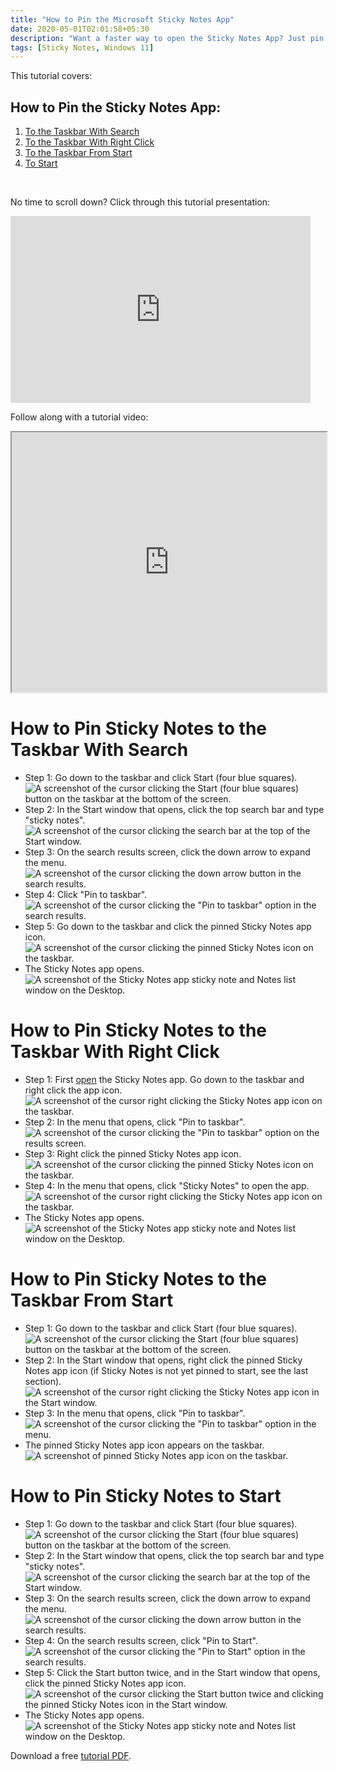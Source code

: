 ```yaml
---
title: "How to Pin the Microsoft Sticky Notes App"
date: 2020-05-01T02:01:58+05:30
description: "Want a faster way to open the Sticky Notes App? Just pin Sticky Notes to the taskbar, or to the Start menu, then open the app with a single click. See how in this post."
tags: [Sticky Notes, Windows 11]
---
```

This tutorial covers:

## How to Pin the Sticky Notes App:
1. <a href="#1">To the Taskbar With Search</a>
2. <a href="#2">To the Taskbar With Right Click</a>
3. <a href="#3">To the Taskbar From Start</a>
4. <a href="#4">To Start</a>

<br />
<p>No time to scroll down? Click through this tutorial presentation:</p>
<iframe src="https://docs.google.com/presentation/d/e/2PACX-1vSEukaNa1VhxbHiw0rU4ho4g0iSzLykUB3QszsJifOAm13X0r-LVIZVP1j2I-5xD20bjXN0Omx7upok/embed?start=false&loop=false&delayms=3000" frameborder="0" width="480" height="299" allowfullscreen="true" mozallowfullscreen="true" webkitallowfullscreen="true"></iframe>

<br />

Follow along with a tutorial video:
<iframe class="BLOG_video_class" allowfullscreen="" youtube-src-id="Dtbi3jJBnQs" width="100%" height="416" src="https://www.youtube.com/embed/Dtbi3jJBnQs"></iframe>

<h1 id="1">How to Pin Sticky Notes to the Taskbar With Search</h1>

* Step 1: Go down to the taskbar and click Start (four blue squares). <div class="stepimage">![A screenshot of the cursor clicking the Start (four blue squares) button on the taskbar at the bottom of the screen.](blogstartbuttonedit.png "Click the Start button")</div>
* Step 2: In the Start window that opens, click the top search bar and type "sticky notes". <div class="stepimage">![A screenshot of the cursor clicking the search bar at the top of the Start window.](blogsearchbaredit.png "Search for 'sticky notes' ")</div>
* Step 3: On the search results screen, click the down arrow to expand the menu. <div class="stepimage">![A screenshot of the cursor clicking the down arrow button in the search results.](blogclickdownarrowedit.png "Click the down arrow ")</div>
* Step 4: Click "Pin to taskbar". <div class="stepimage">![A screenshot of the cursor clicking the "Pin to taskbar" option in the search results.](blogpintotaskbaredit.png "Search for 'sticky notes' ")</div>
* Step 5: Go down to the taskbar and click the pinned Sticky Notes app icon. <div class="stepimage">![A screenshot of the cursor clicking the pinned Sticky Notes icon on the taskbar.](blogclickpinnedtaskbaredit.png "Click the pinned app icon")</div>
* The Sticky Notes app opens. <div class="stepimage">![A screenshot of the Sticky Notes app sticky note and Notes list window on the Desktop.](blogopenedstickynotesapp.png "The open Sticky Notes app")</div>


<h1 id="2">How to Pin Sticky Notes to the Taskbar With Right Click</h1>

* Step 1: First [open](https://qhtutorials.github.io/posts/openstickynotes/) the Sticky Notes app. Go down to the taskbar and right click the app icon. <div class="stepimage">![A screenshot of the cursor right clicking the Sticky Notes app icon on the taskbar.](blogrightclickappiconfinaledit.png "Right click the app icon")</div>
* Step 2: In the menu that opens, click "Pin to taskbar". <div class="stepimage">![A screenshot of the cursor clicking the "Pin to taskbar" option on the results screen.](blogrightclickpintotaskbarfinaledit.png "Click 'Pin to taskbar' ")</div>
* Step 3: Right click the pinned Sticky Notes app icon. <div class="stepimage">![A screenshot of the cursor clicking the pinned Sticky Notes icon on the taskbar.](blogrightclickopenicon.png "Click the pinned app icon")</div>
* Step 4: In the menu that opens, click "Sticky Notes" to open the app. <div class="stepimage">![A screenshot of the cursor right clicking the Sticky Notes app icon on the taskbar.](blogrightclickstickynotes.png "Right click the app icon")</div>
* The Sticky Notes app opens. <div class="stepimage">![A screenshot of the Sticky Notes app sticky note and Notes list window on the Desktop.](blogopenedstickynotesapp.png "The open Sticky Notes app")</div>

<h1 id="3">How to Pin Sticky Notes to the Taskbar From Start</h1>

* Step 1: Go down to the taskbar and click Start (four blue squares). <div class="stepimage">![A screenshot of the cursor clicking the Start (four blue squares) button on the taskbar at the bottom of the screen.](blogstartbuttonedit.png "Click the Start button")</div>
* Step 2: In the Start window that opens, right click the pinned Sticky Notes app icon (if Sticky Notes is not yet pinned to start, see the last section). <div class="stepimage">![A screenshot of the cursor right clicking the Sticky Notes app icon in the Start window.](blogrightclickfromstart1.png "Right click the app icon")</div>
* Step 3: In the menu that opens, click "Pin to taskbar".<div class="stepimage">![A screenshot of the cursor clicking the "Pin to taskbar" option in the menu.](blogrightclickfromstart2.png "Click 'Pin to taskbar' ")</div>
* The pinned Sticky Notes app icon appears on the taskbar. <div class="stepimage">![A screenshot of pinned Sticky Notes app icon on the taskbar.](blogpinnedfromstart.png "Click the pinned taskbar icon to open the app ")</div>

<h1 id="4">How to Pin Sticky Notes to Start</h1>

* Step 1: Go down to the taskbar and click Start (four blue squares). <div class="stepimage">![A screenshot of the cursor clicking the Start (four blue squares) button on the taskbar at the bottom of the screen.](blogstartbuttonedit.png "Click the Start button")</div>
* Step 2: In the Start window that opens, click the top search bar and type "sticky notes". <div class="stepimage">![A screenshot of the cursor clicking the search bar at the top of the Start window.](blogsearchbaredit.png "Search for 'sticky notes' ")</div>
* Step 3: On the search results screen, click the down arrow to expand the menu. <div class="stepimage">![A screenshot of the cursor clicking the down arrow button in the search results.](blogclickdownarrowedit.png "Click the down arrow ")</div>
* Step 4: On the search results screen, click "Pin to Start". <div class="stepimage">![A screenshot of the cursor clicking the "Pin to Start" option in the search results.](blogpintostartedit.png "Click 'Pin to Start' ")</div>
* Step 5: Click the Start button twice, and in the Start window that opens, click the pinned Sticky Notes app icon. <div class="stepimage">![A screenshot of the cursor clicking the Start button twice and clicking the pinned Sticky Notes icon in the Start window.](blogclickpinnedstarttoopenedit.png "Click Start twice and click the pinned app icon")</div>
* The Sticky Notes app opens. <div class="stepimage">![A screenshot of the Sticky Notes app sticky note and Notes list window on the Desktop.](blogopenedstickynotesapp.png "The open Sticky Notes app")</div>

Download a free [tutorial PDF](https://drive.google.com/file/d/1JSYyVw9PwulK7yNpqd7RoE1PUlBYGJN7/view?usp=sharing).

<br />